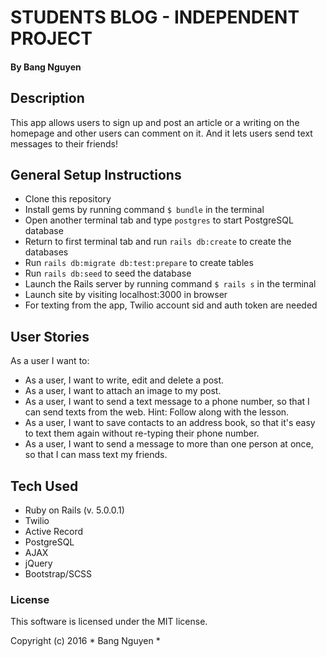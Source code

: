 # STUDENTS BLOG - INDEPENDENT PROJECT
#### By Bang Nguyen

## Description
This app allows users to sign up and post an article or a writing on the homepage and other users can comment on it.
And it lets users send text messages to their friends!

## General Setup Instructions
* Clone this repository
* Install gems by running command `$ bundle` in the terminal
* Open another terminal tab and type `postgres` to start PostgreSQL database
* Return to first terminal tab and run `rails db:create` to create the databases
* Run `rails db:migrate db:test:prepare` to create tables
* Run `rails db:seed` to seed the database
* Launch the Rails server by running command `$ rails s` in the terminal
* Launch site by visiting localhost:3000 in browser
* For texting from the app, Twilio account sid and auth token are needed


## User Stories
As a user I want to:
* As a user, I want to write, edit and delete a post.
* As a user, I want to attach an image to my post.
* As a user, I want to send a text message to a phone number, so that I can send texts from the web. Hint: Follow along with the lesson.
* As a user, I want to save contacts to an address book, so that it's easy to text them again without re-typing their phone number.
* As a user, I want to send a message to more than one person at once, so that I can mass text my friends.

## Tech Used

* Ruby on Rails (v. 5.0.0.1)
* Twilio
* Active Record
* PostgreSQL
* AJAX
* jQuery
* Bootstrap/SCSS

### License

This software is licensed under the MIT license.

Copyright (c) 2016 * Bang Nguyen *
